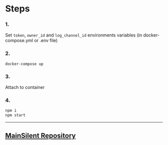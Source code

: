 # Steps
### 1. ###
Set `token`, `owner_id` and `log_channel_id` environments variables (in docker-compose.yml or .env file)
### 2. ###
`docker-compose up`
### 3. ###
Attach to container
### 4. ###
```sh
npm i
npm start
```
- - - -

## [MainSilent Repository](https://github.com/MainSilent/Discord-Screenshare) ##
